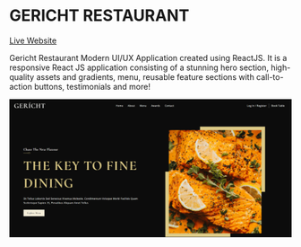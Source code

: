 GERICHT RESTAURANT
==================  

[Live Website](https://utkarsh-gericht-restaurant.netlify.app/)  

Gericht Restaurant Modern UI/UX Application created using ReactJS. It is a responsive React JS application consisting of a stunning hero section, high-quality assets and gradients, menu, reusable feature sections with call-to-action buttons, testimonials and more!  

![Welcome Page](./assets/welcome_page.png)
